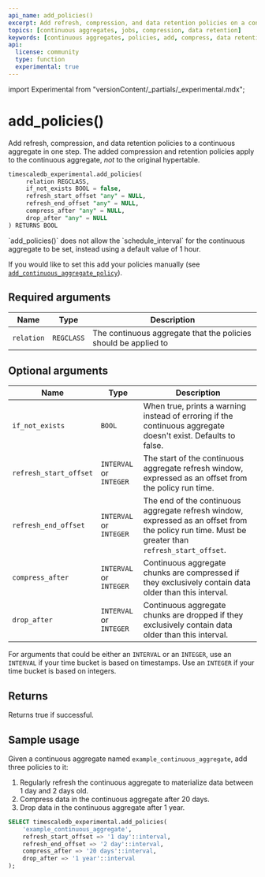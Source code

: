 ```yaml
---
api_name: add_policies()
excerpt: Add refresh, compression, and data retention policies on a continuous aggregate
topics: [continuous aggregates, jobs, compression, data retention]
keywords: [continuous aggregates, policies, add, compress, data retention]
api:
  license: community
  type: function
  experimental: true
---
```


import Experimental from "versionContent/_partials/_experimental.mdx";

<!-- markdownlint-disable-next-line line-length -->
# add_policies() <Tag type="community" content="Community" /><Tag type="experimental" content="Experimental" />

Add refresh, compression, and data retention policies to a continuous aggregate
in one step. The added compression and retention policies apply to the
continuous aggregate, _not_ to the original hypertable.

```sql
timescaledb_experimental.add_policies(
     relation REGCLASS,
     if_not_exists BOOL = false,
     refresh_start_offset "any" = NULL,
     refresh_end_offset "any" = NULL,
     compress_after "any" = NULL,
     drop_after "any" = NULL
) RETURNS BOOL
```

<Experimental />

<Highlight type="note">
`add_policies()` does not allow the `schedule_interval` for the continuous aggregate to be set, instead using a default value of 1 hour. 

If you would like to set this add your policies manually (see [`add_continuous_aggregate_policy`][add_continuous_aggregate_policy]).
</Highlight>

## Required arguments

|Name|Type|Description|
|-|-|-|
|`relation`|`REGCLASS`|The continuous aggregate that the policies should be applied to|

## Optional arguments

|Name|Type|Description|
|-|-|-|
|`if_not_exists`|`BOOL`|When true, prints a warning instead of erroring if the continuous aggregate doesn't exist. Defaults to false.|
|`refresh_start_offset`|`INTERVAL` or `INTEGER`|The start of the continuous aggregate refresh window, expressed as an offset from the policy run time.|
|`refresh_end_offset`|`INTERVAL` or `INTEGER`|The end of the continuous aggregate refresh window, expressed as an offset from the policy run time. Must be greater than `refresh_start_offset`.|
|`compress_after`|`INTERVAL` or `INTEGER`|Continuous aggregate chunks are compressed if they exclusively contain data older than this interval.|
|`drop_after`|`INTERVAL` or `INTEGER`|Continuous aggregate chunks are dropped if they exclusively contain data older than this interval.|

For arguments that could be either an `INTERVAL` or an `INTEGER`, use an
`INTERVAL` if your time bucket is based on timestamps. Use an `INTEGER` if your
time bucket is based on integers.

## Returns

Returns true if successful.

## Sample usage

Given a continuous aggregate named `example_continuous_aggregate`, add three
policies to it:

1.  Regularly refresh the continuous aggregate to materialize data between 1 day
    and 2 days old.
1.  Compress data in the continuous aggregate after 20 days.
1.  Drop data in the continuous aggregate after 1 year.

```sql
SELECT timescaledb_experimental.add_policies(
    'example_continuous_aggregate',
    refresh_start_offset => '1 day'::interval,
    refresh_end_offset => '2 day'::interval,
    compress_after => '20 days'::interval,
    drop_after => '1 year'::interval
);
```

[add_continuous_aggregate_policy]: /api/:currentVersion/continuous-aggregates/add_continuous_aggregate_policy/
